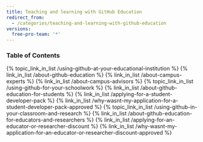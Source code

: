 ```yaml
---
title: Teaching and learning with GitHub Education
redirect_from:
  - /categories/teaching-and-learning-with-github-education
versions:
  free-pro-team: '*'
---
```



### Table of Contents

{% topic_link_in_list /using-github-at-your-educational-institution %}
    {% link_in_list /about-github-education %}
    {% link_in_list /about-campus-experts %}
    {% link_in_list /about-campus-advisors %}
{% topic_link_in_list /using-github-for-your-schoolwork %}
    {% link_in_list /about-github-education-for-students %}
    {% link_in_list /applying-for-a-student-developer-pack %}
    {% link_in_list /why-wasnt-my-application-for-a-student-developer-pack-approved %}
{% topic_link_in_list /using-github-in-your-classroom-and-research %}
    {% link_in_list /about-github-education-for-educators-and-researchers %}
    {% link_in_list /applying-for-an-educator-or-researcher-discount %}
    {% link_in_list /why-wasnt-my-application-for-an-educator-or-researcher-discount-approved %}
